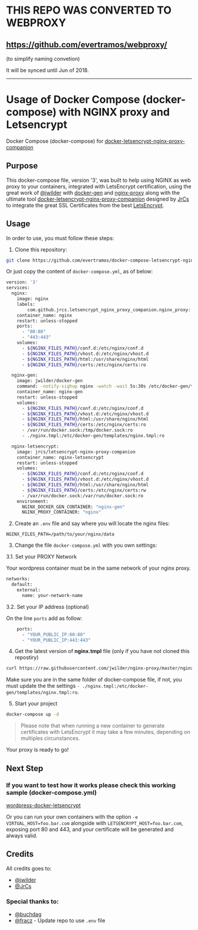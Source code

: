 
# THIS REPO WAS CONVERTED TO WEBPROXY
## https://github.com/evertramos/webproxy/ 
(to simplify naming convetion)

It will be synced until Jun of 2018.

---

# Usage of Docker Compose (docker-compose) with NGINX proxy and Letsencrypt

Docker Compose (docker-compose) for [docker-letsencrypt-nginx-proxy-companion](https://github.com/JrCs/docker-letsencrypt-nginx-proxy-companion)


## Purpose

This docker-compose file, version '3', was built to help using NGINX as web proxy to your containers, integrated with LetsEncrypt certification, using the great work of [@jwilder](https://github.com/jwilder) with [docker-gen](https://github.com/jwilder/docker-gen) and [nginx-proxy](https://github.com/jwilder/nginx-proxy) along with the ultimate tool [docker-letsencrypt-nginx-proxy-companion](https://github.com/JrCs/docker-letsencrypt-nginx-proxy-companion) designed by [JrCs](https://github.com/JrCs) to integrate the great SSL Certificates from the best [LetsEncrypt](https://letsencrypt.org/).


## Usage

In order to use, you must follow these steps:

1. Clone this repository:

```bash
git clone https://github.com/evertramos/docker-compose-letsencrypt-nginx-proxy-companion.git
```

Or just copy the content of `docker-compose.yml`, as of below:

```bash
version: '3'
services:
  nginx:
    image: nginx
    labels:
        com.github.jrcs.letsencrypt_nginx_proxy_companion.nginx_proxy: "true"
    container_name: nginx
    restart: unless-stopped
    ports:
      - "80:80"
      - "443:443"
    volumes:
      - ${NGINX_FILES_PATH}/conf.d:/etc/nginx/conf.d
      - ${NGINX_FILES_PATH}/vhost.d:/etc/nginx/vhost.d
      - ${NGINX_FILES_PATH}/html:/usr/share/nginx/html
      - ${NGINX_FILES_PATH}/certs:/etc/nginx/certs:ro

  nginx-gen:
    image: jwilder/docker-gen
    command: -notify-sighup nginx -watch -wait 5s:30s /etc/docker-gen/templates/nginx.tmpl /etc/nginx/conf.d/default.conf
    container_name: nginx-gen
    restart: unless-stopped
    volumes:
      - ${NGINX_FILES_PATH}/conf.d:/etc/nginx/conf.d
      - ${NGINX_FILES_PATH}/vhost.d:/etc/nginx/vhost.d
      - ${NGINX_FILES_PATH}/html:/usr/share/nginx/html
      - ${NGINX_FILES_PATH}/certs:/etc/nginx/certs:ro
      - /var/run/docker.sock:/tmp/docker.sock:ro
      - ./nginx.tmpl:/etc/docker-gen/templates/nginx.tmpl:ro

  nginx-letsencrypt:
    image: jrcs/letsencrypt-nginx-proxy-companion
    container_name: nginx-letsencrypt
    restart: unless-stopped
    volumes:
      - ${NGINX_FILES_PATH}/conf.d:/etc/nginx/conf.d
      - ${NGINX_FILES_PATH}/vhost.d:/etc/nginx/vhost.d
      - ${NGINX_FILES_PATH}/html:/usr/share/nginx/html
      - ${NGINX_FILES_PATH}/certs:/etc/nginx/certs:rw
      - /var/run/docker.sock:/var/run/docker.sock:ro
    environment:
      NGINX_DOCKER_GEN_CONTAINER: "nginx-gen"
      NGINX_PROXY_CONTAINER: "nginx"
```

2. Create an `.env` file and say where you will locate the nginx files:

```
NGINX_FILES_PATH=/path/to/your/nginx/data
```

3. Change the file `docker-compose.yml` with you own settings:

3.1. Set your PROXY Network

Your wordpress container must be in the same network of your nginx proxy.
```bash
networks:
  default:
    external:
      name: your-network-name
```

3.2. Set your IP address (optional)

On the line `ports` add as follow:
```bash
    ports:
      - "YOUR_PUBLIC_IP:80:80"
      - "YOUR_PUBLIC_IP:443:443"

```

4. Get the latest version of **nginx.tmpl** file (only if you have not cloned this repostiry)

```bash
curl https://raw.githubusercontent.com/jwilder/nginx-proxy/master/nginx.tmpl > nginx.tmpl
```
Make sure you are in the same folder of docker-compose file, if not, you must update the the settings `- ./nginx.tmpl:/etc/docker-gen/templates/nginx.tmpl:ro`.

5. Start your project
```bash
docker-compose up -d
```

> Please note that when running a new container to generate certificates with LetsEncrypt it may take a few minutes, depending on multiples circunstances.


Your proxy is ready to go!


## Next Step


### If you want to test how it works please check this working sample (docker-compose.yml)

[wordpress-docker-letsencrypt](https://github.com/evertramos/wordpress-docker-letsencrypt)

Or you can run your own containers with the option `-e VIRTUAL_HOST=foo.bar.com` alongside with `LETSENCRYPT_HOST=foo.bar.com`, exposing port 80 and 443, and your certificate will be generated and always valid.


## Credits

All credits goes to:
- [@jwilder](https://github.com/jwilder/nginx-proxy)
- [@JrCs](https://github.com/JrCs/docker-letsencrypt-nginx-proxy-companion)


### Special thanks to:

- [@buchdag](https://github.com/JrCs/docker-letsencrypt-nginx-proxy-companion/pull/226#event-1145800062)
- [@fracz](https://github.com/fracz) - Update repo to use `.env` file
